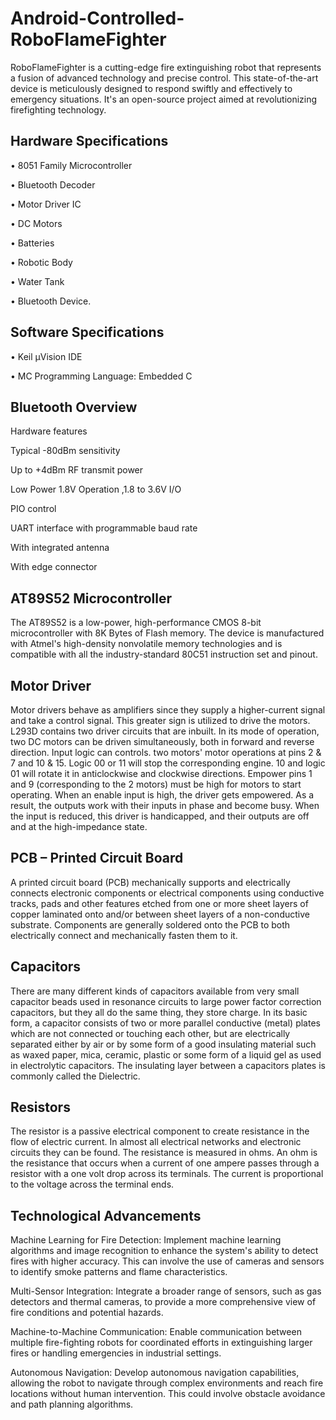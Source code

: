 # Android-Controlled-RoboFlameFighter
RoboFlameFighter is a cutting-edge fire extinguishing robot that represents a fusion of advanced technology and precise control. This state-of-the-art device is meticulously designed to respond swiftly and effectively to emergency situations. It's an open-source project aimed at revolutionizing firefighting technology. 

## Hardware Specifications
•	8051 Family Microcontroller

•	Bluetooth Decoder

•	Motor Driver IC

•	DC Motors

•	Batteries

•	Robotic Body

•	Water Tank

•	Bluetooth Device.

## Software Specifications
•	Keil µVision IDE

•	MC Programming Language: Embedded C

## Bluetooth Overview
Hardware features


Typical -80dBm sensitivity

Up to +4dBm RF transmit power

Low Power 1.8V Operation ,1.8 to 3.6V I/O

PIO control

UART interface with programmable baud rate 

With integrated antenna

With edge connector

## AT89S52 Microcontroller
The AT89S52 is a low-power, high-performance CMOS 8-bit microcontroller with 8K Bytes of Flash memory. The device is manufactured with Atmel's high-density nonvolatile memory technologies and is compatible with all the industry-standard 80C51 instruction set and pinout.

## Motor Driver
Motor drivers behave as amplifiers since they supply a higher-current signal and take a control signal. This greater sign is utilized to drive the motors. L293D contains two driver circuits that are inbuilt. In its mode of operation, two DC motors can be driven simultaneously, both in forward and reverse direction. Input logic can controls. two motors' motor operations at pins 2 & 7 and 10 & 15. Logic 00 or 11 will stop the corresponding engine. 10 and logic 01 will rotate it in anticlockwise and clockwise directions. Empower pins 1 and 9 (corresponding to the 2 motors) must be high for motors to start operating. When an enable input is high, the driver gets empowered. As a result, the outputs work with their inputs in phase and become busy. When the input is reduced, this driver is handicapped, and their outputs are off and at the high-impedance state.

## PCB – Printed Circuit Board
A printed circuit board (PCB) mechanically supports and electrically connects electronic components or electrical components using conductive tracks, pads and other features etched from one or more sheet layers of copper laminated onto and/or between sheet layers of a non-conductive substrate. Components are generally soldered onto the PCB to both electrically connect and mechanically fasten them to it.

## Capacitors
There are many different kinds of capacitors available from very small capacitor beads used in resonance circuits to large power factor correction capacitors, but they all do the same thing, they store charge.
In its basic form, a capacitor consists of two or more parallel conductive (metal) plates which are not connected or touching each other, but are electrically separated either by air or by some form of a good insulating material such as waxed paper, mica, ceramic, plastic or some form of a liquid gel as used in electrolytic capacitors. The insulating layer between a capacitors plates is commonly called the Dielectric.

## Resistors
The resistor is a passive electrical component to create resistance in the flow of electric current. In almost all electrical networks and electronic circuits they can be found. The resistance is measured in ohms. An ohm is the resistance that occurs when a current of one ampere passes through a resistor with a one volt drop across its terminals. The current is proportional to the voltage across the terminal ends. 

## Technological Advancements
Machine Learning for Fire Detection: Implement machine learning algorithms and image recognition to enhance the system's ability to detect fires with higher accuracy. This can involve the use of cameras and sensors to identify smoke patterns and flame characteristics.

Multi-Sensor Integration: Integrate a broader range of sensors, such as gas detectors and thermal cameras, to provide a more comprehensive view of fire conditions and potential hazards.

Machine-to-Machine Communication: Enable communication between multiple fire-fighting robots for coordinated efforts in extinguishing larger fires or handling emergencies in industrial settings.

Autonomous Navigation: Develop autonomous navigation capabilities, allowing the robot to navigate through complex environments and reach fire locations without human intervention. This could involve obstacle avoidance and path planning algorithms.













